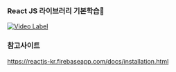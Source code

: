### React JS 라이브러리 기본학습🖖
[![Video Label](http://img.youtube.com/vi/uLR1RNqJ1Mw/0.jpg)](https://youtu.be/z0wnOsB-uZ8)

### 참고사이트 

https://reactjs-kr.firebaseapp.com/docs/installation.html
